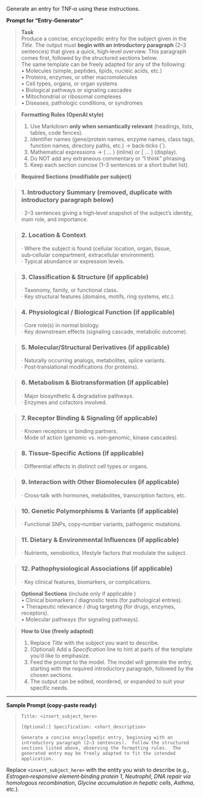 Generate an entry for TNF‑α using these instructions.

**Prompt for “Entry‑Generator”**   

> **Task**  
>  Produce a concise, encyclopedic entry for the subject given in the *Title*.  The output must **begin with an introductory paragraph** (2–3 sentences) that gives a quick, high‑level overview.  This paragraph comes first, followed by the structured sections below.  
>  The same template can be freely adapted for any of the following:  
>  • Molecules (simple, peptides, lipids, nucleic acids, etc.)  
>  • Proteins, enzymes, or other macromolecules  
>  • Cell types, organs, or organ systems  
>  • Biological pathways or signaling cascades  
>  • Mitochondrial or ribosomal complexes  
>  • Diseases, pathologic conditions, or syndromes  

> **Formatting Rules (OpenAI style)**  
> 1. Use Markdown **only when semantically relevant** (headings, lists, tables, code fences).  
> 2. Identifier names (gene/protein names, enzyme names, class tags, function names, directory paths, etc.) → back‑ticks (`).  
> 3. Mathematical expressions → \( … \) (inline) or \[ … \] (display).  
> 4. Do NOT add any extraneous commentary or “I think” phrasing.  
> 5. Keep each section concise (1–3 sentences or a short bullet list).

> **Required Sections (modifiable per subject)**  

> ### 1. Introductory Summary  (removed, duplicate with introductory paragraph below)
>  · 2–3 sentences giving a high‑level snapshot of the subject’s identity, main role, and importance.  

> ### 2. Location & Context  
>  · Where the subject is found (cellular location, organ, tissue, sub‑cellular compartment, extracellular environment).  
>  · Typical abundance or expression levels.  

> ### 3. Classification & Structure  (if applicable)
>  · Taxonomy, family, or functional class.  
>  · Key structural features (domains, motifs, ring systems, etc.).  

> ### 4. Physiological / Biological Function   (if applicable)
>  · Core role(s) in normal biology.  
>  · Key downstream effects (signaling cascade, metabolic outcome).  

> ### 5. Molecular/Structural Derivatives (if applicable)  
>  · Naturally occurring analogs, metabolites, splice variants.  
>  · Post‑translational modifications (for proteins).  

> ### 6. Metabolism & Biotransformation (if applicable)
>  · Major biosynthetic & degradative pathways.  
>  · Enzymes and cofactors involved.  

> ### 7. Receptor Binding & Signaling (if applicable)
>  · Known receptors or binding partners.  
>  · Mode of action (genomic vs. non‑genomic, kinase cascades).  

> ### 8. Tissue‑Specific Actions (if applicable)
>  · Differential effects in distinct cell types or organs.  

> ### 9. Interaction with Other Biomolecules  (if applicable)
>  · Cross‑talk with hormones, metabolites, transcription factors, etc.  

> ### 10. Genetic Polymorphisms & Variants  (if applicable)
>  · Functional SNPs, copy‑number variants, pathogenic mutations.  

> ### 11. Dietary & Environmental Influences  (if applicable)
>  · Nutrients, xenobiotics, lifestyle factors that modulate the subject.  

> ### 12. Pathophysiological Associations  (if applicable)
>  · Key clinical features, biomarkers, or complications.  

> **Optional Sections** (include only if applicable )  
> • Clinical biomarkers / diagnostic tests (for pathological entries).  
> • Therapeutic relevance / drug targeting (for drugs, enzymes, receptors).  
> • Molecular pathways (for signaling pathways).  

> **How to Use (freely adapted)**  
> 1. Replace *Title* with the subject you want to describe.  
> 2. (Optional) Add a *Specification* line to hint at parts of the template you’d like to emphasize.  
> 3. Feed the prompt to the model.  The model will generate the entry, starting with the required introductory paragraph, followed by the chosen sections.  
> 4. The output can be edited, reordered, or expanded to suit your specific needs.

---

**Sample Prompt (copy‑paste ready)**  

> ```
> Title: <insert_subject_here>
> 
> [Optional:] Specification: <short_description>
> 
> Generate a concise encyclopedic entry, beginning with an introductory paragraph (2–3 sentences).  Follow the structured sections listed above, observing the formatting rules.  The generated entry may be freely adapted to fit the intended application.  
> ```

Replace `<insert_subject_here>` with the entity you wish to describe (e.g., *Estrogen‑responsive element‑binding protein 1*, *Neutrophil*, *DNA repair via homologous recombination*, *Glycine accumulation in hepatic cells*, *Asthma*, etc.).